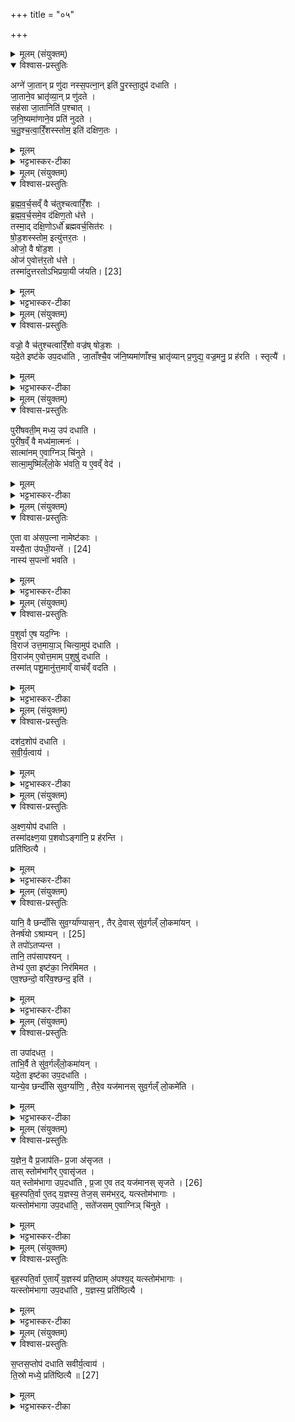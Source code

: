 +++
title = "०५"

+++

<details><summary>मूलम् (संयुक्तम्)</summary>

अग्ने॑ जा॒तान्प्र णु॑दा नस्स॒पत्ना॒निति॑ पु॒रस्ता॒दुप॑ दधाति जा॒ताने॒व भ्रातृ॑व्या॒न्प्र णु॑दते॒ सह॑सा जा॒तानिति॑ प॒श्चाज्ज॑नि॒ष्यमा॑णाने॒व प्रति॑ नुदते चतुश्चत्वारिँ॒शस्स्तोम॒ इति॑ दक्षिण॒तो
</details>

<details open><summary>विश्वास-प्रस्तुतिः</summary>

अग्ने॑ जा॒तान् प्र णु॑दा नस्स॒पत्ना॒न् इति॑ पु॒रस्ता॒दुप॑ दधाति ।  
जा॒ताने॒व भ्रातृ॑व्या॒न् प्र णु॑दते ।  
सह॑सा जा॒तानिति॑ प॒श्चात् ।   
ज॒नि॒ष्यमा॑णाने॒व प्रति॑ नुदते ।  
च॒तु॒श्च॒त्वा॒रिँ॒शस्स्तोम॒ इति॑ दक्षिण॒तः ।  
</details>

<details><summary>मूलम्</summary>

अग्ने॑ जा॒तान् प्र णु॑दा नस्स॒पत्ना॒न् इति॑ पु॒रस्ता॒दुप॑ दधाति ।  
जा॒ताने॒व भ्रातृ॑व्या॒न् प्र णु॑दते ।  
सह॑सा जा॒तानिति॑ प॒श्चात् ।   
ज॒नि॒ष्यमा॑णाने॒व प्रति॑ नुदते ।  
च॒तु॒श्च॒त्वा॒रिँ॒शस्स्तोम॒ इति॑ दक्षिण॒तः ।  
</details>

<details><summary>भट्टभास्कर-टीका</summary>

1अग्ने जातानित्यादिरसपत्नानां विधिः । पञ्चम्यां चितौ असपत्नत्वं आत्मनः आत्मीयानां च याभिः क्रियते ताः असपत्नाः पञ्च । जातान्नाशयति, जनिष्यमाणान् प्रणुदते प्रतीपमुत्पत्त्या नुदते उत्पत्तिनिरोधं करोति ॥
</details>

<details><summary>मूलम् (संयुक्तम्)</summary>

ब्र॑ह्मवर्च॒सव्ँवै च॑तुश्चत्वारिँ॒शो ब्र॑ह्मवर्च॒समे॒व द॑क्षिण॒तो ध॑त्ते॒ तस्मा॒द्दक्षि॒णोऽर्धो॑ ब्रह्मवर्च॒सित॑रष्षोड॒शस्स्तोम॒ इत्यु॑त्तर॒त ओजो॒ वै षो॑ड॒श ओज॑ ए॒वोत्त॑र॒तो ध॑त्ते॒ तस्मा॑त् [23]  
उ॒त्त॒र॒तो॒भि॒प्र॒या॒यी ज॑यति॒
</details>

<details open><summary>विश्वास-प्रस्तुतिः</summary>

ब्र॒ह्म॒व॒र्च॒सव्ँ वै च॑तुश्चत्वारिँ॒शः ।   
ब्र॒ह्म॒व॒र्च॒समे॒व द॑क्षिण॒तो ध॑त्ते ।  
तस्मा॒द् दक्षि॒णोऽर्धो॑ ब्रह्मवर्च॒सित॑रः ।  
षो॒ड॒शस्स्तोम॒ इत्यु॑त्तर॒तः ।  
ओजो॒ वै षो॑ड॒श ।  
ओज॑ ए॒वोत्त॑र॒तो ध॑त्ते ।  
तस्मा॑दुत्तरतोऽभिप्रया॒यी ज॑यति। [23]  
</details>

<details><summary>मूलम्</summary>

ब्र॒ह्म॒व॒र्च॒सव्ँ वै च॑तुश्चत्वारिँ॒शः ।   
ब्र॒ह्म॒व॒र्च॒समे॒व द॑क्षिण॒तो ध॑त्ते ।  
तस्मा॒द् दक्षि॒णोऽर्धो॑ ब्रह्मवर्च॒सित॑रः ।  
षो॒ड॒शस्स्तोम॒ इत्यु॑त्तर॒तः ।  
ओजो॒ वै षो॑ड॒श ।  
ओज॑ ए॒वोत्त॑र॒तो ध॑त्ते ।  
तस्मा॑दुत्तरतोऽभिप्रया॒यी ज॑यति। [23]  
</details>

<details><summary>भट्टभास्कर-टीका</summary>

2ब्रह्मवर्चसहेतुः चत्वारिंशः । गतमन्यत् ॥
</details>

<details><summary>मूलम् (संयुक्तम्)</summary>

वज्रो॒ वै च॑तुश्चत्वारिँ॒शो वज्र॑ष्षोड॒शो यदे॒ते इष्ट॑के उप॒दधा॑ति जा॒ताँश्चै॒व ज॑नि॒ष्यमा॑णाँश्च॒ भ्रातृ॑व्यान्प्र॒णुद्य॒ वज्र॒मनु॒ प्र ह॑रति॒ स्तृत्यै॒
</details>

<details open><summary>विश्वास-प्रस्तुतिः</summary>

वज्रो॒ वै च॑तुश्चत्वारिँ॒शो वज्र॑ष् षोड॒शः ।  
यदे॒ते इष्ट॑के उप॒दधा॑ति , जा॒ताँश्चै॒व ज॑नि॒ष्यमा॑णाँश्च॒ भ्रातृ॑व्यान् प्र॒णुद्य॒ वज्र॒मनु॒ प्र ह॑रति । स्तृत्यै॑ ।  
</details>

<details><summary>मूलम्</summary>

वज्रो॒ वै च॑तुश्चत्वारिँ॒शो वज्र॑ष् षोड॒शः ।  
यदे॒ते इष्ट॑के उप॒दधा॑ति , जा॒ताँश्चै॒व ज॑नि॒ष्यमा॑णाँश्च॒ भ्रातृ॑व्यान् प्र॒णुद्य॒ वज्र॒मनु॒ प्र ह॑रति । स्तृत्यै॑ ।  
</details>

<details><summary>भट्टभास्कर-टीका</summary>

3वज्रो वा इत्यादि ॥ चतुश्चत्वारिशष्षोडशश्च वज्रतुल्यौ सपत्नानां नाशने । एते इति दक्षिणोत्तरे उच्येते । जातांश्चेति । पूर्वपश्चिमाभ्यां जातान् जनिष्यमाणांश्च भ्रातृव्यान् प्रणुद्य निपीड्य एताभ्यां दक्षिणोत्तराभ्यां वज्रमनुप्रहरति स्तृत्यै मरणाय । स्तृणोतिः ह्रस्वान्तस्सौवादिकः ॥
</details>

<details><summary>मूलम् (संयुक्तम्)</summary>

पुरी॑षवती॒म्मध्य॒ उप॑ दधाति॒ पुरी॑ष॒व्ँवै मध्य॑मा॒त्मन॒स्सात्मा॑नमे॒वाग्निञ्चि॑नुते॒ सात्मा॒मुष्मि॑ल्ँलो॒के भ॑वति॒ य ए॒वव्ँ वेद
</details>

<details open><summary>विश्वास-प्रस्तुतिः</summary>

पुरी॑षवती॒म् मध्य॒ उप॑ दधाति ।  
पुरी॑ष॒व्ँ वै मध्य॑मा॒त्मनः॑ ।  
सात्मा॑नम् ए॒वाग्निञ् चि॑नुते ।  
सात्मा॒मुष्मि॑ल्ँलो॒के भ॑वति॒ य ए॒वव्ँ वेद॑ ।  
</details>

<details><summary>मूलम्</summary>

पुरी॑षवती॒म् मध्य॒ उप॑ दधाति ।  
पुरी॑ष॒व्ँ वै मध्य॑मा॒त्मनः॑ ।  
सात्मा॑नम् ए॒वाग्निञ् चि॑नुते ।  
सात्मा॒मुष्मि॑ल्ँलो॒के भ॑वति॒ य ए॒वव्ँ वेद॑ ।  
</details>

<details><summary>भट्टभास्कर-टीका</summary>

4पुरीषवतीमिति ॥ 'पृथिव्याः पुरीषमस्यप्सो नाम' इति पुरुषवतीं पुरुषशब्दवतीं पुरीषसंहितां वा कृत्वा उपदधाति । पुरीषंहि मध्यमात्मन अग्निशरीरस्य मध्यः । तस्मात्सात्मानमग्निं चिनुते आत्मानं च चिनुत इत्यर्थः । एवं वेदिता अमुष्मिन् लोके सात्मा भवति फलवान् व्याप्तवान् भवति ॥
</details>

<details><summary>मूलम् (संयुक्तम्)</summary>

ए॒ता वा अ॑सप॒त्ना नामेष्ट॑का॒ यस्यै॒ता उ॑पधी॒यन्ते॑ [24]  
नास्य॑ स॒पत्नो॑ भवति ॒ता वा अ॑सप॒त्ना नामेष्ट॑का॒ यस्यै॒ता उ॑पधी॒यन्ते॑ [24]  
नास्य॑ स॒पत्नो॑ भवति
</details>

<details open><summary>विश्वास-प्रस्तुतिः</summary>

ए॒ता वा अ॑सप॒त्ना नामेष्ट॑काः ।   
यस्यै॒ता उ॑पधी॒यन्ते॑ । [24]  
नास्य॑ स॒पत्नो॑ भवति ।  
</details>

<details><summary>मूलम्</summary>

ए॒ता वा अ॑सप॒त्ना नामेष्ट॑काः ।   
यस्यै॒ता उ॑पधी॒यन्ते॑ । [24]  
नास्य॑ स॒पत्नो॑ भवति ।  
</details>

<details><summary>भट्टभास्कर-टीका</summary>

5एता वा इत्यादि । गतम् ॥
</details>

<details><summary>मूलम् (संयुक्तम्)</summary>

प॒शुर्वा ए॒ष यद॒ग्निर्वि॒राज॑ उत्त॒माया॒ञ्चित्या॒मुप॑ दधाति वि॒राज॑मे॒वोत्त॒माम्प॒शुषु॑ दधाति॒ तस्मा॑त्पशु॒मानु॑त्त॒माव्ँवाच॑व्ँवदति॒  
</details>

<details open><summary>विश्वास-प्रस्तुतिः</summary>

प॒शुर्वा ए॒ष यद॒ग्निः ।  
वि॒राज॑ उत्त॒माया॒ञ् चित्या॒मुप॑ दधाति ।  
वि॒राज॑म् ए॒वोत्त॒माम् प॒शुषु॑ दधाति ।  
तस्मा॑त् पशु॒मानु॑त्त॒माव्ँ वाच॑व्ँ वदति ।  
</details>

<details><summary>मूलम्</summary>

प॒शुर्वा ए॒ष यद॒ग्निः ।  
वि॒राज॑ उत्त॒माया॒ञ् चित्या॒मुप॑ दधाति ।  
वि॒राज॑म् ए॒वोत्त॒माम् प॒शुषु॑ दधाति ।  
तस्मा॑त् पशु॒मानु॑त्त॒माव्ँ वाच॑व्ँ वदति ।  
</details>

<details><summary>भट्टभास्कर-टीका</summary>

6पशुर्वा इत्यादि ॥ पशुर्धिकः [शुवर्धकः] निषेकादिक्रमेणोत्पाद्यत्वात् वा पशुः । तस्मात्पश्वात्मन्यास्मन् उत्तमायां चित्यां पञ्चम्यां चितौ विराज उपदधाति 'एवश्छन्दः' इत्याद्या चत्वारिंशतं दश दश दिक्षु मध्ये विराजः चत्वारिंशदक्ष्रत्वात् । उत्तमत्वमासां विराजनहेतुत्वात् वा, विराजोऽन्नस्य हेतुत्वाद्वा । उत्तमशब्द उञ्छादिरन्तोदात्तः । विराजमेवेति । प्रभूतमन्नम् । उत्तमामिति । ब्राह्मणादिभ्योपि उद्गततमां उज्ज्वलतमां 'भुङ्क्ष्व' इत्यादिकां वाचं वदति पशुमान्यः कश्चिदपि । यद्वा - पशुमान् ब्राह्मणः उत्तमां 'ओं श्रावय' इत्यादिकां वाचं वदति । 'ह्रस्वनुङ्भ्याम्' इति मतुप उदत्तत्वम् ॥
</details>

<details><summary>मूलम् (संयुक्तम्)</summary>

दश॑द॒शोप॑ दधाति सवीर्य॒त्वाय॑
</details>

<details open><summary>विश्वास-प्रस्तुतिः</summary>

दश॑द॒शोप॑ दधाति ।  
स॒वी॒र्य॒त्वाय॑ ।  
</details>

<details><summary>मूलम्</summary>

दश॑द॒शोप॑ दधाति ।  
स॒वी॒र्य॒त्वाय॑ ।  
</details>

<details><summary>भट्टभास्कर-टीका</summary>

7सवीर्यत्वायेति ॥ विराट्सङ्ख्यापूरणात् विराट्सवीर्यत्वं, ऊनत्वे हि निर्वीर्यत्वं स्यात् ॥
</details>

<details><summary>मूलम् (संयुक्तम्)</summary>

अ॑क्ष्ण॒योप॑ दधाति॒ तस्मा॑दक्ष्ण॒या प॒शवोऽङ्गा॑नि॒ प्र ह॑रन्ति॒ प्रति॑ष्ठित्यै॒
</details>

<details open><summary>विश्वास-प्रस्तुतिः</summary>

अ॒क्ष्ण॒योप॑ दधाति ।  
तस्मा॑दक्ष्ण॒या प॒शवोऽङ्गा॑नि॒ प्र ह॑रन्ति ।  
प्रति॑ष्ठित्यै ।  
</details>

<details><summary>मूलम्</summary>

अ॒क्ष्ण॒योप॑ दधाति ।  
तस्मा॑दक्ष्ण॒या प॒शवोऽङ्गा॑नि॒ प्र ह॑रन्ति ।  
प्रति॑ष्ठित्यै ।  
</details>

<details><summary>भट्टभास्कर-टीका</summary>

8अक्ष्णयेत्यादि ॥ गतम् ॥
</details>

<details><summary>मूलम् (संयुक्तम्)</summary>

यानि॒ वै छन्दाँ॑सि सुव॒र्ग्या॑ण्यास॒न्तैर्दे॒वास्सु॑व॒र्गल्ँलो॒कमा॑य॒न्तेनर्ष॑यः [25]  
अ॒श्रा॒म्य॒न्ते तपो॑ऽतप्यन्त॒ तानि॒ तप॑सापश्य॒न्तेभ्य॑ ए॒ता इष्ट॑का॒ निर॑मिम॒तेव॒श्छन्दो॒ वरि॑व॒श्छन्द॒ इति॒
</details>

<details open><summary>विश्वास-प्रस्तुतिः</summary>

यानि॒ वै छन्दाँ॑सि सुव॒र्ग्या॑ण्यास॒न् , तैर् दे॒वास् सु॑व॒र्गल्ँ लो॒कमा॑यन् ।  
तेनर्ष॑यो ऽश्राम्यन् । [25]  
ते तपो॑ऽतप्यन्त ।  
तानि॒ तप॑सापश्यन् ।  
तेभ्य॑ ए॒ता इष्ट॑का॒ निर॑मिमत ।  
एव॒श्छन्दो॒ वरि॑व॒श्छन्द॒ इति॑ ।  
</details>

<details><summary>मूलम्</summary>

यानि॒ वै छन्दाँ॑सि सुव॒र्ग्या॑ण्यास॒न् , तैर् दे॒वास् सु॑व॒र्गल्ँ लो॒कमा॑यन् ।  
तेनर्ष॑यो ऽश्राम्यन् । [25]  
ते तपो॑ऽतप्यन्त ।  
तानि॒ तप॑सापश्यन् ।  
तेभ्य॑ ए॒ता इष्ट॑का॒ निर॑मिमत ।  
एव॒श्छन्दो॒ वरि॑व॒श्छन्द॒ इति॑ ।  
</details>

<details><summary>भट्टभास्कर-टीका</summary>

9यानिवा इत्यादि ॥ स्वर्गमनस्य योग्यतावन्ति स्वर्ग्याणि । 'गोद्व्यचः' इति यत् । यानि सर्वाणि छन्दांसि तैर्देवास्स्वर्गं गताः । तेन छन्दसां स्वर्गगमनहेतुना ऋषयोऽश्राम्यन् प्रणिधानेन यत्नं कृतवन्तः तदवस्थानं ज्ञातुम् । ततस्तत् ज्ञात्वा तल्लाभाय तपोऽतप्यन्त । ततस्तानि तेन तपसा दृष्टवन्तः । ततस्तानि दृष्ट्वा तेभ्य एता इष्टका विराट्संज्ञा निरमिमत उत्पादितवन्तः । एमन्नादित्वादेव पररूपत्वम् ॥
</details>

<details><summary>मूलम् (संयुक्तम्)</summary>

ता उपा॑दधत॒ ताभि॒र्वै ते सु॑व॒र्गल्ँलो॒कमा॑य॒न्यदे॒ता इष्ट॑का उप॒दधा॑ति॒ यान्ये॒व छन्दाँ॑सि सुव॒र्ग्या॑णि॒ तैरे॒व यज॑मानस्सुव॒र्गल्ँलो॒कमे॑ति
</details>

<details open><summary>विश्वास-प्रस्तुतिः</summary>

ता उपा॑दधत॒ ।  
ताभि॒र्वै ते सु॑व॒र्गल्ँलो॒कमा॑यन् ।  
यदे॒ता इष्ट॑का उप॒दधा॑ति ।  
यान्ये॒व छन्दाँ॑सि सुव॒र्ग्या॑णि॒ , तैरे॒व यज॑मानस् सुव॒र्गल्ँ लो॒कमे॑ति ।  
</details>

<details><summary>मूलम्</summary>

ता उपा॑दधत॒ ।  
ताभि॒र्वै ते सु॑व॒र्गल्ँलो॒कमा॑यन् ।  
यदे॒ता इष्ट॑का उप॒दधा॑ति ।  
यान्ये॒व छन्दाँ॑सि सुव॒र्ग्या॑णि॒ , तैरे॒व यज॑मानस् सुव॒र्गल्ँ लो॒कमे॑ति ।  
</details>

<details><summary>भट्टभास्कर-टीका</summary>

10ता इत्यादि ॥ गतम् ॥
</details>

<details><summary>मूलम् (संयुक्तम्)</summary>

य॒ज्ञेन॒ वै प्र॒जाप॑तिᳶ प्र॒जा अ॑सृजत॒ तास्स्तोम॑भागैरे॒वासृ॑जत॒ यत् [26]  
स्तोम॑भागा उप॒दधा॑ति प्र॒जा ए॒व तद्यज॑मानस्सृजते॒ बृह॒स्पति॒र्वा ए॒तद्य॒ज्ञस्य॒ तेज॒स्सम॑भर॒द्यत्स्तोम॑भागा॒ यत्स्तोम॑भागा उप॒दधा॑ति॒ सते॑जसमे॒वाग्निञ्चि॑नुते॒
</details>

<details open><summary>विश्वास-प्रस्तुतिः</summary>

य॒ज्ञेन॒ वै प्र॒जाप॑तिᳶ प्र॒जा अ॑सृजत ।  
तास् स्तोम॑भागैर् ए॒वासृ॑जत ।  
यत् स्तोम॑भागा उप॒दधा॑ति , प्र॒जा ए॒व तद् यज॑मानस् सृजते । [26]  
बृह॒स्पति॒र्वा ए॒तद् य॒ज्ञस्य॒ तेज॒स् सम॑भर॒द्,  यत्स्तोम॑भागाः ।  
यत्स्तोम॑भागा उप॒दधा॑ति॒ , सते॑जसम् ए॒वाग्निञ् चि॑नुते ।  
</details>

<details><summary>मूलम्</summary>

य॒ज्ञेन॒ वै प्र॒जाप॑तिᳶ प्र॒जा अ॑सृजत ।  
तास् स्तोम॑भागैर् ए॒वासृ॑जत ।  
यत् स्तोम॑भागा उप॒दधा॑ति , प्र॒जा ए॒व तद् यज॑मानस् सृजते । [26]  
बृह॒स्पति॒र्वा ए॒तद् य॒ज्ञस्य॒ तेज॒स् सम॑भर॒द्,  यत्स्तोम॑भागाः ।  
यत्स्तोम॑भागा उप॒दधा॑ति॒ , सते॑जसम् ए॒वाग्निञ् चि॑नुते ।  
</details>

<details><summary>भट्टभास्कर-टीका</summary>

11यज्ञेन वा इत्यादि ॥ स्तोमभागानां विधिः । स्तोमानां त्रिवृदादीनां भागास्तेजोंशाः बृहस्पतितेजस्सहितमेव चिनुते ॥
</details>

<details><summary>मूलम् (संयुक्तम्)</summary>

बृह॒स्पति॒र्वा ए॒ताय्ँय॒ज्ञस्य॑ प्रति॒ष्ठाम॑पश्य॒द्यत्स्तोम॑भागा॒ यत्स्तोम॑भागा उप॒दधा॑ति य॒ज्ञस्य॒ प्रति॑ष्ठित्यै
</details>

<details open><summary>विश्वास-प्रस्तुतिः</summary>

बृह॒स्पति॒र्वा ए॒ताय्ँ य॒ज्ञस्य॑ प्रति॒ष्ठाम् अ॑पश्य॒द् यत्स्तोम॑भागाः ।  
यत्स्तोम॑भागा उप॒दधा॑ति , य॒ज्ञस्य॒ प्रति॑ष्ठित्यै ।  
</details>

<details><summary>मूलम्</summary>

बृह॒स्पति॒र्वा ए॒ताय्ँ य॒ज्ञस्य॑ प्रति॒ष्ठाम् अ॑पश्य॒द् यत्स्तोम॑भागाः ।  
यत्स्तोम॑भागा उप॒दधा॑ति , य॒ज्ञस्य॒ प्रति॑ष्ठित्यै ।  
</details>

<details><summary>भट्टभास्कर-टीका</summary>

12प्रतिष्ठामिति ॥ प्रतितिष्ठति स्तोम आभिरिति प्रतिष्ठाः स्तोम भागाः ॥
</details>

<details><summary>मूलम् (संयुक्तम्)</summary>

स॒प्तस॒प्तोप॑ दधाति सवीर्य॒त्वाय॑ ति॒स्रो मध्ये॒ प्रति॑ष्ठित्यै ॥ [27]  
</details>

<details open><summary>विश्वास-प्रस्तुतिः</summary>

स॒प्तस॒प्तोप॑ दधाति सवीर्य॒त्वाय॑ ।  
ति॒स्रो मध्ये॒ प्रति॑ष्ठित्यै ॥ [27]  
</details>

<details><summary>मूलम्</summary>

स॒प्तस॒प्तोप॑ दधाति सवीर्य॒त्वाय॑ ।  
ति॒स्रो मध्ये॒ प्रति॑ष्ठित्यै ॥ [27]  
</details>

<details><summary>भट्टभास्कर-टीका</summary>

13सवीर्यत्वायेति ॥ शक्तिमत्त्वात् सप्तत्वस्य शाक्वरत्वात् । प्रतिष्ठित्या इति । मध्ये उत्तम्भनभावे प्रतिष्ठितं स्यात् ॥

इति पञ्चमे तृतीये पञ्चमोनुवाकः ॥  
</details>
